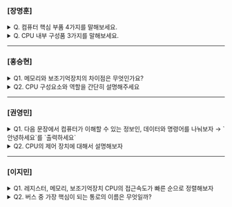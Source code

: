 ### [장명훈]

<details>
  <summary>Q. 컴퓨터 핵심 부품 4가지를 말해보세요. </summary>
  메모리, CPU, 보조 기억 장치, 입출력 장치
</details>

<details>
  <summary>Q. CPU 내부 구성품 3가지를 말해보세요. </summary>
  ALU, 제어 장치, 레지스터
</details>

---

### [홍승현]

<details>
  <summary>Q1. 메모리와 보조기억장치의 차이점은 무엇인가요? </summary>

- 메모리는 실행할 정보를 저장합니다. 즉, 현재 실행되는 프로그램(=프로세스)의 명령어와 데이터를 저장합니다. 

- 보조기억장치는 보관할 정보를 저장합니다. 즉, 전원이 꺼져도 보관될 프로그램을 저장합니다.

</details>

<details>
  <summary>Q2. CPU 구성요소와 역할을 간단히 설명해주세요 </summary>
  
- CPU 내부에는 산술연산장치, 제어장치, 레지스터, 캐시 메모리로 구성되어 있습니다.

-  산술연산장치는 산술 및 논리 연산을 수행하는 장치이며 제어장치는 명령어를 해석하고 실행을 제어합니다. 레지스터는 고속 메모리로써 데이터를 일시적으로 저장합니다. 캐시 메모리는 고속 데이터 접근을 위한 메모리입니다.

</details>

---

### [권영민]

<details>
  <summary>Q1. 다음 문장에서 컴퓨터가 이해할 수 있는 정보인, 데이터와 명령어를 나눠보자 → `안녕하세요`를 `출력하세요`</summary>

- 안녕하세요 : 데이터
- 출력하세요 : 명령어

</details>

<details>
  <summary>Q2. CPU의 제어 장치에 대해서 설명해보자 </summary>
  
 - 제어신호를 발생시키고 명령어를 해석하는 장치이다.
 - 메모리 읽기 신호와 메모리 쓰기 신호를 메모리를 향해 보내는데 이를 통하여 CPU는 메모리에 저장된 값을 읽거나 메모리에 값을 쓸 수 있다.

</details>

---

### [이지민]

<details>
  <summary>Q1. 레지스터, 메모리, 보조기억장치  CPU의 접근속도가 빠른 순으로 정렬해보자 </summary>

- 레지스터, 메인보드, 보조기억장치

</details>

<details>
  <summary>Q2. 버스 중 가장 핵심이 되는 통로의 이름은 무엇일까? </summary>

- 시스템 버스

</details>
